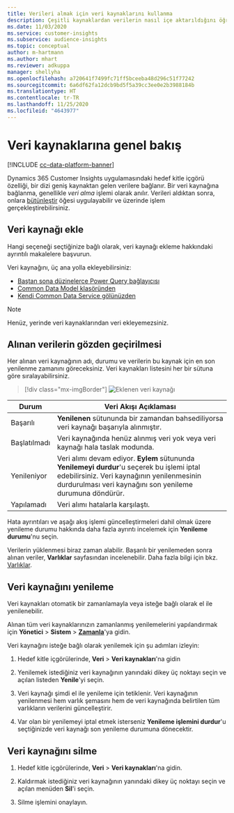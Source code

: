 ```yaml
---
title: Verileri almak için veri kaynaklarını kullanma
description: Çeşitli kaynaklardan verilerin nasıl içe aktarıldığını öğrenin.
ms.date: 11/03/2020
ms.service: customer-insights
ms.subservice: audience-insights
ms.topic: conceptual
author: m-hartmann
ms.author: mhart
ms.reviewer: adkuppa
manager: shellyha
ms.openlocfilehash: a720641f7499fc71ff5bceeba48d296c51f77242
ms.sourcegitcommit: 6a6df62fa12dcb9bd5f5a39cc3ee0e2b3988184b
ms.translationtype: HT
ms.contentlocale: tr-TR
ms.lasthandoff: 11/25/2020
ms.locfileid: "4643977"
---
```

# <a name="overview-about-data-sources"></a>Veri kaynaklarına genel bakış

[!INCLUDE [cc-data-platform-banner](../includes/cc-data-platform-banner.md)]

Dynamics 365 Customer Insights uygulamasındaki hedef kitle içgörü özelliği, bir dizi geniş kaynaktan gelen verilere bağlanır. Bir veri kaynağına bağlanma, genellikle *veri alma* işlemi olarak anılır. Verileri aldıktan sonra, onlara [bütünleştir](data-unification.md) öğesi uygulayabilir ve üzerinde işlem gerçekleştirebilirsiniz.

## <a name="add-a-data-source"></a>Veri kaynağı ekle

Hangi seçeneği seçtiğinize bağlı olarak, veri kaynağı ekleme hakkındaki ayrıntılı makalelere başvurun.

Veri kaynağını, üç ana yolla ekleyebilirsiniz:

- [Baştan sona düzinelerce Power Query bağlayıcısı](connect-power-query.md)
- [Common Data Model klasöründen](connect-common-data-model.md)
- [Kendi Common Data Service gölünüzden](connect-common-data-service-lake.md)

> [!NOTE]
> Henüz, yerinde veri kaynaklarından veri ekleyemezsiniz.

## <a name="review-ingested-data"></a>Alınan verilerin gözden geçirilmesi

Her alınan veri kaynağının adı, durumu ve verilerin bu kaynak için en son yenilenme zamanını göreceksiniz. Veri kaynakları listesini her bir sütuna göre sıralayabilirsiniz.

> [!div class="mx-imgBorder"]
> ![Eklenen veri kaynağı](media/configure-data-datasource-added.png "Eklenen veri kaynağı")

|Durum  |Veri Akışı Açıklaması  |
|---------|---------|
|Başarılı   |**Yenilenen** sütununda bir zamandan bahsediliyorsa veri kaynağı başarıyla alınmıştır.
|Başlatılmadı   |Veri kaynağında henüz alınmış veri yok veya veri kaynağı hala taslak modunda.         |
|Yenileniyor    |Veri alımı devam ediyor. **Eylem** sütununda **Yenilemeyi durdur**'u seçerek bu işlemi iptal edebilirsiniz. Veri kaynağının yenilenmesinin durdurulması veri kaynağını son yenileme durumuna döndürür.       |
|Yapılamadı     |Veri alımı hatalarla karşılaştı.         |

Hata ayrıntıları ve aşağı akış işlemi güncelleştirmeleri dahil olmak üzere yenileme durumu hakkında daha fazla ayrıntı incelemek için **Yenileme durumu**'nu seçin.

Verilerin yüklenmesi biraz zaman alabilir. Başarılı bir yenilemeden sonra alınan veriler, **Varlıklar** sayfasından incelenebilir. Daha fazla bilgi için bkz. [Varlıklar](entities.md).

## <a name="refresh-a-data-source"></a>Veri kaynağını yenileme

Veri kaynakları otomatik bir zamanlamayla veya isteğe bağlı olarak el ile yenilenebilir. 

Alınan tüm veri kaynaklarınızın zamanlanmış yenilemelerini yapılandırmak için **Yönetici** > **Sistem** > [**Zamanla**](system.md#schedule-tab)'ya gidin.

Veri kaynağını isteğe bağlı olarak yenilemek için şu adımları izleyin:

1. Hedef kitle içgörülerinde, **Veri** > **Veri kaynakları**'na gidin

2. Yenilemek istediğiniz veri kaynağının yanındaki dikey üç noktayı seçin ve açılan listeden **Yenile**'yi seçin.

3. Veri kaynağı şimdi el ile yenileme için tetiklenir. Veri kaynağının yenilenmesi hem varlık şemasını hem de veri kaynağında belirtilen tüm varlıkların verilerini güncelleştirir.

4. Var olan bir yenilemeyi iptal etmek isterseniz **Yenileme işlemini durdur**'u seçtiğinizde veri kaynağı son yenileme durumuna dönecektir.

## <a name="delete-a-data-source"></a>Veri kaynağını silme

1. Hedef kitle içgörülerinde, **Veri** > **Veri kaynakları**'na gidin.

2. Kaldırmak istediğiniz veri kaynağının yanındaki dikey üç noktayı seçin ve açılan menüden **Sil**'i seçin.

3. Silme işlemini onaylayın.
